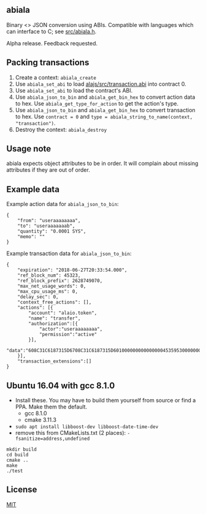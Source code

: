 ## abiala

Binary <> JSON conversion using ABIs. Compatible with languages which can interface to C; see [src/abiala.h](src/abiala.h).

Alpha release. Feedback requested.

## Packing transactions

1. Create a context: `abiala_create`
1. Use `abiala_set_abi` to load [alajs/src/transaction.abi](https://github.com/ALADINIO/alajs/blob/master/src/transaction.abi) into contract 0.
1. Use `abiala_set_abi` to load the contract's ABI.
1. Use `abiala_json_to_bin` and `abiala_get_bin_hex` to convert action data to hex. Use `abiala_get_type_for_action` to get the action's type.
1. Use `abiala_json_to_bin` and `abiala_get_bin_hex` to convert transaction to hex. Use `contract = 0` and `type = abiala_string_to_name(context, "transaction")`.
1. Destroy the context: `abiala_destroy`

## Usage note

abiala expects object attributes to be in order. It will complain about missing attributes if they are out of order.

## Example data

Example action data for `abiala_json_to_bin`:

```
{
    "from": "useraaaaaaaa",
    "to": "useraaaaaaab",
    "quantity": "0.0001 SYS",
    "memo": ""
}
```

Example transaction data for `abiala_json_to_bin`:

```
{
    "expiration": "2018-06-27T20:33:54.000",
    "ref_block_num": 45323,
    "ref_block_prefix": 2628749070,
    "max_net_usage_words": 0,
    "max_cpu_usage_ms": 0,
    "delay_sec": 0,
    "context_free_actions": [],
    "actions": [{
        "account": "alaio.token",
        "name": "transfer",
        "authorization":[{
            "actor":"useraaaaaaaa",
            "permission":"active"
        }],
        "data":"608C31C6187315D6708C31C6187315D60100000000000000045359530000000000"
    }],
    "transaction_extensions":[]
}
```

## Ubuntu 16.04 with gcc 8.1.0

- Install these. You may have to build them yourself from source or find a PPA. Make them the default.
  - gcc 8.1.0
  - cmake 3.11.3
- `sudo apt install libboost-dev libboost-date-time-dev`
- remove this from CMakeLists.txt (2 places): `-fsanitize=address,undefined`

```
mkdir build
cd build
cmake ..
make
./test
```

## License

[MIT](./LICENSE)
